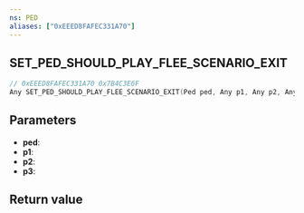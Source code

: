 ```yaml
---
ns: PED
aliases: ["0xEEED8FAFEC331A70"]
---
```

## SET_PED_SHOULD_PLAY_FLEE_SCENARIO_EXIT

```c
// 0xEEED8FAFEC331A70 0x7B4C3E6F
Any SET_PED_SHOULD_PLAY_FLEE_SCENARIO_EXIT(Ped ped, Any p1, Any p2, Any p3);
```

## Parameters
* **ped**: 
* **p1**: 
* **p2**: 
* **p3**: 

## Return value
